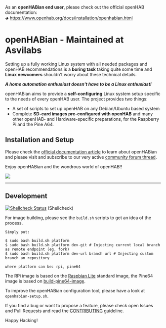 ﻿As an **openHABian end user**, please check out the official openHAB documentation:  
🡺 https://www.openhab.org/docs/installation/openhabian.html

# openHABian - Maintained at Asvilabs 

Setting up a fully working Linux system with all needed packages and openHAB recommendations is a **boring task** taking quite some time and **Linux newcomers** shouldn't worry about these technical details.

***A home automation enthusiast doesn't have to be a Linux enthusiast!***

openHABian aims to provide a **self-configuring** Linux system setup specific to the needs of every openHAB user.
The project provides two things:

* A set of scripts to set up openHAB on any Debian/Ubuntu based system
* Complete **SD-card images pre-configured with openHAB** and many other openHAB- and Hardware-specific preparations, for the Raspberry Pi and the Pine A64.

## Installation and Setup

Please check the [official documentation article](https://www.openhab.org/docs/installation/openhabian.html) to learn about openHABian and please visit and subscribe to our very active [community forum thread](https://community.openhab.org/t/13379).

Enjoy openHABian and the wondrous world of openHAB!!

![](https://www.openhab.org/assets/img/openHABian-config.0c2550f6.png)

----

## Development

[![Shellcheck Status](https://travis-ci.com/openhab/openhabian.svg?branch=master)](https://travis-ci.com/openhab/openhabian) (Shellcheck)

For image building, please see the `build.sh` scripts to get an idea of the process.
```
Simply put:

$ sudo bash build.sh platform
$ sudo bash build.sh platform dev-git # Injecting current local branch as remote endpoint (eg. fork)
$ sudo bash build.sh platform dev-url branch url # Injecting custom branch an repository

where platform can be: rpi, pine64
```

The RPi image is based on the [Raspbian Lite](https://www.raspberrypi.org/downloads/raspbian) standard image,
the Pine64 image is based on [build-pine64-image](https://github.com/longsleep/build-pine64-image).

To improve the openHABian configuration tool, please have a look at `openhabian-setup.sh`.

If you find a bug or want to propose a feature, please check open Issues and Pull Requests and read the [CONTRIBUTING](CONTRIBUTING.md) guideline.

Happy Hacking!
